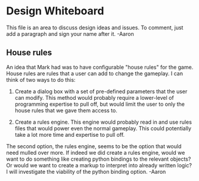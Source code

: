 # Design Whiteboard

This file is an area to discuss design ideas and issues.
To comment, just add a paragraph and sign your name after it.
-Aaron

## House rules

An idea that Mark had was to have configurable "house rules"
for the game.
House rules are rules that a user can add to change the gameplay.
I can think of two ways to do this:

1.  Create a dialog box with a set of pre-defined parameters that the 
	user can modify.
	This method would probably require a lower-level of programming expertise
	to pull off, but would limit the user to only the house rules that we gave
	them access to.

2.  Create a rules engine.
	This engine would probably read in and use rules files that would power
	even the normal gameplay.
	This could potentially take a lot more time and expertise to pull off.

The second option, the rules engine, seems to be the option that would need
mulled over more.
If indeed we did create a rules engine, would we want to do something like
creating python bindings to the relevant objects?
Or would we want to create a markup to interpret into already written logic?
I will investigate the viability of the python binding option.
-Aaron
